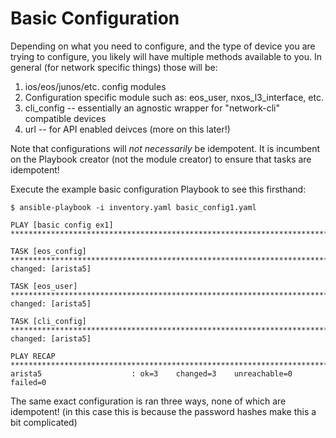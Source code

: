 # Basic Configuration

Depending on what you need to configure, and the type of device you are trying to configure, you likely will have multiple methods available to you. In general (for network specific things) those will be:

1. ios/eos/junos/etc. config modules
2. Configuration specific module such as: eos_user, nxos_l3_interface, etc.
3. cli_config -- essentially an agnostic wrapper for "network-cli" compatible devices
4. url -- for API enabled deivces (more on this later!)

Note that configurations will *not necessarily* be idempotent. It is incumbent on the Playbook creator (not the module creator) to ensure that tasks are idempotent!

Execute the example basic configuration Playbook to see this firsthand:

```
$ ansible-playbook -i inventory.yaml basic_config1.yaml

PLAY [basic config ex1] ***************************************************************************************************************

TASK [eos_config] *********************************************************************************************************************
changed: [arista5]

TASK [eos_user] ***********************************************************************************************************************
changed: [arista5]

TASK [cli_config] *********************************************************************************************************************
changed: [arista5]

PLAY RECAP ****************************************************************************************************************************
arista5                    : ok=3    changed=3    unreachable=0    failed=0
```

The same exact configuration is ran three ways, none of which are idempotent! (in this case this is because the password hashes make this a bit complicated)
